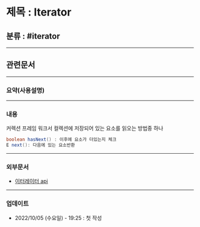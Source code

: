 # 제목 : Iterator

## 분류 : #iterator

---
## 관련문서

----
### 요약(사용설명)

---
### 내용
커렉션 프레임 워크서 컬렉션에 저장되어 있는 요소를 읽오는 방법중 하나

```Java
boolean hasNext() : 이후에 요소가 더있는지 체크
E next(): 다음에 있는 요소반환
```

----
### 외부문서
- [이터레이터 api](https://docs.oracle.com/javase/8/docs/api/java/util/Iterator.html)
----
### 업데이트
-  2022/10/05 (수요일) - 19:25 : 첫 작성

